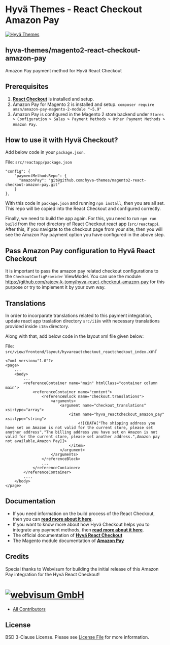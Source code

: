 # Hyvä Themes - React Checkout Amazon Pay

[![Hyvä Themes](https://github.com/hyva-themes/magento2-react-checkout/blob/documentation/docs/images/logo-hyva.svg)](https://hyva.io/)

## hyva-themes/magento2-react-checkout-amazon-pay

Amazon Pay payment method for Hyvä React Checkout

## Prerequisites

1. **[React Checkout](https://github.com/hyva-themes/magento2-react-checkout)** is installed and setup.
2. Amazon Pay for Magento 2 is installed and setup. `composer require amzn/amazon-pay-magento-2-module "~5.9"`
3. Amazon Pay is configured in the Magento 2 store backend under `Stores > Configuration > Sales > Payment Methods > Other Payment Methods > Amazon Pay`.

## How to use it with Hyvä Checkout?
Add below code in your `package.json`.

File: `src/reactapp/package.json`

```
"config": {
    "paymentMethodsRepo": {
      "amazonPay": "git@github.com:hyva-themes/magento2-react-checkout-amazon-pay.git"
    }
},
```
With this code in `package.json` and running `npm install`, then you are all set. This repo will be copied into the React Checkout and configured correctly.

Finally, we need to build the app again. For this, you need to run `npm run build` from the root directory of React Checkout react app (`src/reactapp`). After this, if you navigate to the checkout page from your site, then you will see the Amazon Pay payment option you have configured in the above step.

## Pass Amazon Pay configuration to Hyvä React Checkout

It is important to pass the amazon pay related checkout configurations to the `CheckoutConfigProvider` ViewModel. You can use the module https://github.com/rajeev-k-tomy/hyva-react-checkout-amazon-pay for this purpose or try to implement it by your own way.

## Translations

In order to incorparate translations related to this payment integration, update react app traslation directory `src/i18n` with necessary translations provided inside `i18n` directory.

Along with that, add below code in the layout xml file given below:

File: `src/view/frontend/layout/hyvareactcheckout_reactcheckout_index.`xml`

```
<?xml version="1.0"?>
<page>
    ...
    <body>
        ...
        <referenceContainer name="main" htmlClass="container column main">
            <referenceContainer name="content">
                <referenceBlock name="checkout.translations">
                    <arguments>
                        <argument name="checkout_translations" xsi:type="array">
                            <item name="hyva_reactcheckout_amazon_pay" xsi:type="string">
                                <![CDATA["The shipping address you have set on Amazon is not valid for the current store, please set another address","The billing address you have set on Amazon is not valid for the current store, please set another address.",Amazon pay not available,Amazon Pay]]>
                            </item>
                        </argument>
                    </arguments>
                </referenceBlock>
                ...
            </referenceContainer>
        </referenceContainer>
        ....
    </body>
</page>
```



## Documentation

- If you need information on the build process of the React Checkout, then you can **[read more about it here](https://hyva-themes.github.io/magento2-react-checkout/build/)**.
- If you want to know more about how Hyvä Checkout helps you to integrate any payment methods, then **[read more about it here](https://hyva-themes.github.io/magento2-react-checkout/payment-integration/)**.
- The official documentation of **[Hyvä React Checkout](https://hyva-themes.github.io/magento2-react-checkout)**
- The Magento module documentation of **[Amazon Pay](https://github.com/amzn/amazon-payments-magento-2-plugin)**

## Credits

Special thanks to Webvisum for building the initial release of this Amazon Pay integration for the Hyvä React Checkout!

# [![webvisum GmbH](https://webvisum.de/media/logo/websites/1/logo.png)](https://webvisum.de)

- [All Contributors][link-contributors]

## License

BSD 3-Clause License. Please see [License File](LICENSE.txt) for more information.

[link-contributors]: ../../contributors
